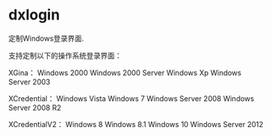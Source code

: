 # dxlogin
定制Windows登录界面.

支持定制以下的操作系统登录界面：

XGina：
  Windows 2000
  Windows 2000 Server
  Windows Xp
  Windows Server 2003

XCredential：
  Windows Vista
  Windows 7
  Windows Server 2008
  Windows Server 2008 R2

XCredentialV2：
  Windows 8
  Windows 8.1
  Windows 10
  Windows Server 2012
  
